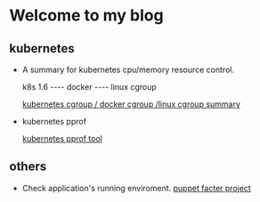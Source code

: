 # Welcome to my blog

## kubernetes

- A summary for kubernetes cpu/memory resource control.

  k8s 1.6 ---- docker ---- linux cgroup

  [kubernetes cgroup / docker cgroup /linux cgroup summary](https://github.com/wenlxie/wenlxie.github.io/blob/master/k8s_cgroup_memcg_test/kubernetes_Cgroup.pdf)

- kubernetes pprof
 
  [kubernetes pprof tool](https://github.com/wenlxie/wenlxie.github.io/blob/master/kubernetes_pprof.md)
  
  
  
 ## others
 - Check application's  running enviroment.
 [puppet facter project](https://github.com/puppetlabs/facter/blob/fc6036de9b4159a5f979d6c0216d20d86437f930/lib/src/facts/linux/virtualization_resolver.cc#L52)
  
